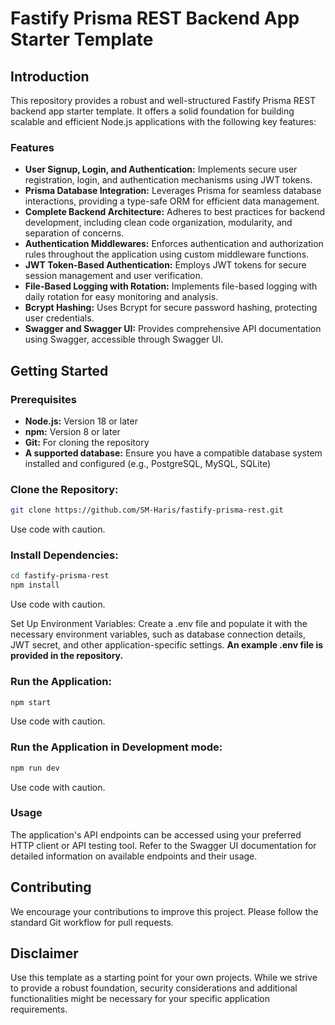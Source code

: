 # Fastify Prisma REST Backend App Starter Template

## Introduction
This repository provides a robust and well-structured Fastify Prisma REST backend app starter template. It offers a solid foundation for building scalable and efficient Node.js applications with the following key features:

### Features
* **User Signup, Login, and Authentication:** Implements secure user registration, login, and authentication mechanisms using JWT tokens.
* **Prisma Database Integration:** Leverages Prisma for seamless database interactions, providing a type-safe ORM for efficient data management.
* **Complete Backend Architecture:** Adheres to best practices for backend development, including clean code organization, modularity, and separation of concerns.
* **Authentication Middlewares:** Enforces authentication and authorization rules throughout the application using custom middleware functions.
* **JWT Token-Based Authentication:** Employs JWT tokens for secure session management and user verification.
* **File-Based Logging with Rotation:** Implements file-based logging with daily rotation for easy monitoring and analysis.
* **Bcrypt Hashing:** Uses Bcrypt for secure password hashing, protecting user credentials.
* **Swagger and Swagger UI:** Provides comprehensive API documentation using Swagger, accessible through Swagger UI.

## Getting Started

### Prerequisites
* **Node.js:** Version 18 or later
* **npm:** Version 8 or later
* **Git:** For cloning the repository
* **A supported database:** Ensure you have a compatible database system installed and configured (e.g., PostgreSQL, MySQL, SQLite)

### Clone the Repository:

```bash
git clone https://github.com/SM-Haris/fastify-prisma-rest.git
```
Use code with caution.

### Install Dependencies:
```Bash
cd fastify-prisma-rest
npm install
```

Use code with caution.

Set Up Environment Variables: Create a .env file and populate it with the necessary environment variables, such as database connection details, JWT secret, and other application-specific settings. 
**An example .env file is provided in the repository.**

### Run the Application:
```Bash
npm start
```
Use code with caution.

### Run the Application in Development mode:
```Bash
npm run dev
```
Use code with caution.


### Usage
The application's API endpoints can be accessed using your preferred HTTP client or API testing tool. Refer to the Swagger UI documentation for detailed information on available endpoints and their usage.

## Contributing
We encourage your contributions to improve this project. Please follow the standard Git workflow for pull requests.

## Disclaimer
Use this template as a starting point for your own projects. While we strive to provide a robust foundation, security considerations and additional functionalities might be necessary for your specific application requirements.
